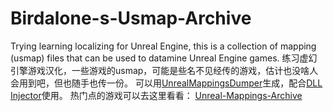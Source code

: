 # Birdalone-s-Usmap-Archive
Trying learning localizing for Unreal Engine, this is a collection of mapping (usmap) files that can be used to datamine Unreal Engine games.
练习虚幻引擎游戏汉化，一些游戏的usmap，可能是些名不见经传的游戏，估计也没啥人会用到吧，但也随手也传一份。
可以用[UnrealMappingsDumper](https://github.com/TheNaeem/UnrealMappingsDumper)生成，配合[DLL Injector](https://wearedevs.net/d/DLL%20Injector)使用。
热门点的游戏可以去这里看看：
[Unreal-Mappings-Archive](https://github.com/TheNaeem/Unreal-Mappings-Archive)
